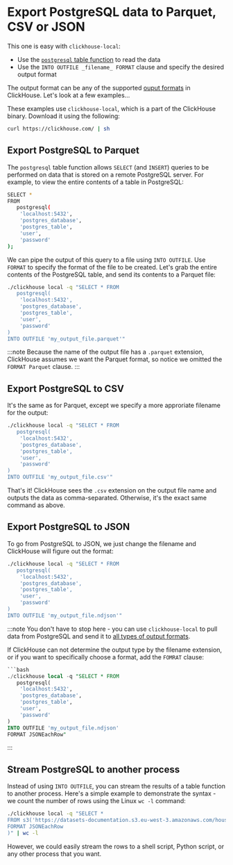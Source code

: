 # Export PostgreSQL data to Parquet, CSV or JSON

This one is easy with `clickhouse-local`:

- Use the [`postgresql` table function](https://clickhouse.com/docs/en/sql-reference/table-functions/postgresql) to read the data
- Use the `INTO OUTFILE _filename_ FORMAT` clause and specify the desired output format

The output format can be any of the supported [ouput formats](https://clickhouse.com/docs/en/interfaces/formats) in ClickHouse. Let's look at a few examples...

These examples use `clickhouse-local`, which is a part of the ClickHouse binary. Download it using the following:

```bash
curl https://clickhouse.com/ | sh
```

## Export PostgreSQL to Parquet

The `postgresql` table function allows `SELECT` (and `INSERT`) queries to be performed on data that is stored on a remote PostgreSQL server. For example, to view the entire contents of a table in PostgreSQL:

```bash
SELECT *
FROM
   postgresql(
    'localhost:5432',
    'postgres_database',
    'postgres_table',
    'user',
    'password'
);
```

We can pipe the output of this query to a file using `INTO OUTFILE`. Use `FORMAT` to specify the format of the file to be created. Let's grab the entire contents of the PostgreSQL table, and send its contents to a Parquet file:

```bash
./clickhouse local -q "SELECT * FROM
   postgresql(
    'localhost:5432',
    'postgres_database',
    'postgres_table',
    'user',
    'password'
)
INTO OUTFILE 'my_output_file.parquet'"
```

:::note
Because the name of the output file has a `.parquet` extension, ClickHouse assumes we want the Parquet format, so notice we omitted the `FORMAT Parquet` clause.
:::

## Export PostgreSQL to CSV

It's the same as for Parquet, except we specify a more approriate filename for the output:

```bash
./clickhouse local -q "SELECT * FROM
   postgresql(
    'localhost:5432',
    'postgres_database',
    'postgres_table',
    'user',
    'password'
)
INTO OUTFILE 'my_output_file.csv'"
```

That's it! ClickHouse sees the `.csv` extension on the output file name and outputs the data as comma-separated. Otherwise, it's the exact same command as above.

## Export PostgreSQL to JSON

To go from PostgreSQL to JSON, we just change the filename and ClickHouse will figure out the format:

```bash
./clickhouse local -q "SELECT * FROM
   postgresql(
    'localhost:5432',
    'postgres_database',
    'postgres_table',
    'user',
    'password'
)
INTO OUTFILE 'my_output_file.ndjson'"
```

:::note
You don't have to stop here - you can use `clickhouse-local` to pull data from PostgreSQL and send it to [all types of output formats](https://clickhouse.com/docs/en/sql-reference/formats/).

If ClickHouse can not determine the output type by the filename extension, or if you want to specifically choose a format, add the `FOMRAT` clause:

```sql
```bash
./clickhouse local -q "SELECT * FROM
   postgresql(
    'localhost:5432',
    'postgres_database',
    'postgres_table',
    'user',
    'password'
)
INTO OUTFILE 'my_output_file.ndjson'
FORMAT JSONEachRow"
```
:::

## Stream PostgreSQL to another process

Instead of using `INTO OUTFILE`, you can stream the results of a table function to another process. Here's a simple example to demonstrate the syntax - we count the number of rows using the Linux `wc -l` command:

```bash
./clickhouse local -q "SELECT *
FROM s3('https://datasets-documentation.s3.eu-west-3.amazonaws.com/house_parquet/house_0.parquet'
FORMAT JSONEachRow
)" | wc -l
```

However, we could easily stream the rows to a shell script, Python script, or any other process that you want.